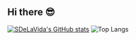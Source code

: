 ## Hi there 😎

[![SDeLaVida's GitHub stats](https://github-readme-stats.vercel.app/api?username=PatNei)](https://github.com/anuraghazra/github-readme-stats)
![Top Langs](https://github-readme-stats.vercel.app/api/top-langs/?username=PatNei&layout=compact)
<!--
**SDeLaVida/SDeLaVida** is a ✨ _special_ ✨ repository because its `README.md` (this file) appears on your GitHub profile.

Here are some ideas to get you started:

- 🔭 I’m currently working on ...
- 🌱 I’m currently learning ...
- 👯 I’m looking to collaborate on ...
- 🤔 I’m looking for help with ...
- 💬 Ask me about ...
- 📫 How to reach me: ...
- 😄 Pronouns: ...
- ⚡ Fun fact: ...
-->
